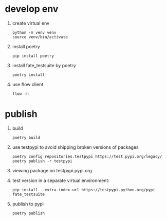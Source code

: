 develop env
===========

1.  create virtual env

    ``` {.sourceCode .bash}
    python -m venv venv
    source venv/bin/activate
    ```

2.  install poetry

    ``` {.sourceCode .bash}
    pip install poetry
    ```

3.  install fate\_testsuite by poetry

    ``` {.sourceCode .bash}
    poetry install
    ```

4.  use flow client

    ``` {.sourceCode .bash}
    flow -h
    ```

publish
=======

1.  build

    ``` {.sourceCode .bash}
    poetry build
    ```

2.  use testpypi to avoid shipping broken versions of packages

    ``` {.sourceCode .bash}
    poetry config repositories.testpypi https://test.pypi.org/legacy/
    poetry publish -r testpypi
    ```

3.  viewing package on testpypi.pypi.org
4.  test version in a separate virtual environment:

    ``` {.sourceCode .bash}
    pip install --extra-index-url https://testpypi.python.org/pypi fate_testsuite
    ```

5.  publish to pypi

    ``` {.sourceCode .bash}
    poetry publish
    ```
